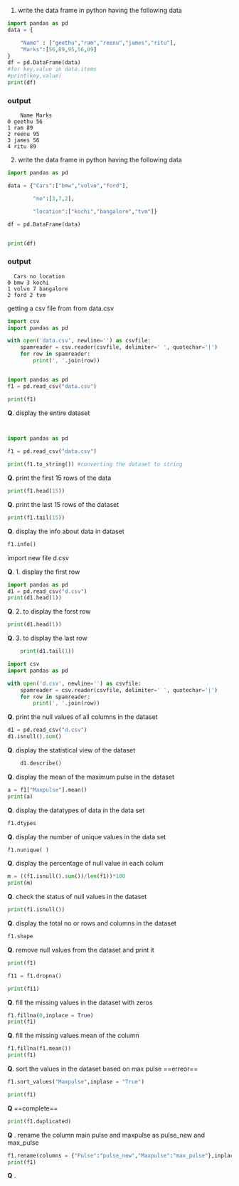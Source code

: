 1. write the data frame in python having the following data 

```python
import pandas as pd
data = {

    "Name" : ["geethu","ram","reenu","james","ritu"],
    "Marks":[56,89,95,56,89]
} 
df = pd.DataFrame(data)
#for key,value in data.items 
#print(key,value)
print(df)
```


### output

```
    Name Marks 
0 geethu 56 
1 ram 89 
2 reenu 95 
3 james 56 
4 ritu 89
```





2. write the data frame in python having the following data 

```python
import pandas as pd

data = {"Cars":["bmw","volvo","ford"],

        "no":[3,7,2],

        "location":["kochi","bangalore","tvm"]}  

df = pd.DataFrame(data)


print(df)
```


### output

```
  Cars no location 
0 bmw 3 kochi 
1 volvo 7 bangalore 
2 ford 2 tvm
```



getting a csv file from from data.csv

```python
import csv
import pandas as pd

with open('data.csv', newline='') as csvfile:
    spamreader = csv.reader(csvfile, delimiter=' ', quotechar='|')
    for row in spamreader:
        print(', '.join(row))
```


```python

import pandas as pd
f1 = pd.read_csv("data.csv")

print(f1)

```

**Q**. display the entire dataset

```python
  

import pandas as pd

f1 = pd.read_csv("data.csv")

print(f1.to_string()) #converting the dataset to string
```

**Q**. print the first 15 rows of the data

```python
print(f1.head(15))
```

 **Q**. print the last 15 rows of the dataset

```python
print(f1.tail(15))
```

**Q**. display the info about data in dataset

```python
f1.info()
```


import new file d.csv


**Q**. 1. display the first row
```python
import pandas as pd
d1 = pd.read_csv("d.csv")
print(d1.head(1))
```

**Q**. 2. to display the forst row
```python
print(d1.head(1))
```

**Q**. 3. to display the last row
```python
	print(d1.tail(1))

```



```python
import csv
import pandas as pd

with open('d.csv', newline='') as csvfile:
    spamreader = csv.reader(csvfile, delimiter=' ', quotechar='|')
    for row in spamreader:
        print(', '.join(row))
```

**Q**. print the null values of all columns in the dataset

```python
d1 = pd.read_csv("d.csv")
d1.isnull().sum()
```

**Q**. display the statistical view of the dataset

```python
	d1.describe()
```

  
**Q**. display the mean of the maximum pulse in the dataset

```python
a = f1["Maxpulse"].mean()
print(a)
```


**Q**. display the datatypes of data in the  data set

```python
f1.dtypes
```

**Q**.  display the number of unique values in the data set

```python
f1.nunique( )
```

**Q**.  display the  percentage of null value in each colum

```python
m = ((f1.isnull().sum())/len(f1))*100
print(m)
```

**Q**.  check the status of null values in the dataset

```python
print(f1.isnull())
```

**Q**.  display the total no or rows and columns in the dataset


```python
f1.shape
```

**Q**.  remove null values from the dataset and print it

```python
print(f1)

f11 = f1.dropna()

print(f11)
```

**Q**. fill the missing values in the dataset with zeros

```python
f1.fillna(0,inplace = True)
print(f1)
```

**Q**. fill the missing values mean of the column

```python
f1.fillna(f1.mean())
print(f1)
```

**Q**. sort the values in the dataset based on max pulse
==erreor==


```python
f1.sort_values("Maxpulse",inplase = "True")

print(f1)
```


**Q**  ==complete==

```python
print(f1.duplicated)
```

**Q** . rename the column main pulse and maxpulse as pulse_new and max_pulse

```python
f1.rename(columns = {"Pulse":"pulse_new","Maxpulse":"max_pulse"},inplace = True)
print(f1)
```

**Q** . 
